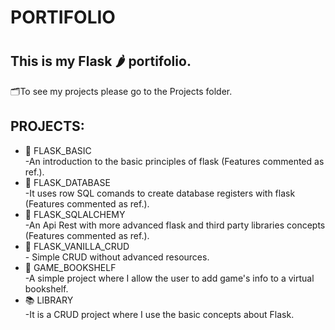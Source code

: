 
<h1>PORTIFOLIO<h1>

<h2>This is my Flask 🌶️ portifolio.</h2>  
🗂️To see my projects please go to the Projects folder.<br> 

<h2>PROJECTS:</h2>

<ul>
    <li>📖 FLASK_BASIC<br>-An introduction to the basic principles of flask (Features commented as ref.).</li>
    <li>📖 FLASK_DATABASE<br>-It uses row SQL comands to create database registers with flask (Features commented as ref.).</li>
    <li>📖 FLASK_SQLALCHEMY<br>-An Api Rest with more advanced flask and third party libraries concepts (Features commented as ref.).</li>
    <li>📖 FLASK_VANILLA_CRUD<br>- Simple CRUD without advanced resources.</li>
    <li>📖 GAME_BOOKSHELF<br>-A simple project where I allow the user to add game's info to a virtual bookshelf.</li>
    <li>📚 LIBRARY<br>-It is a CRUD project where I use the basic concepts about Flask.</li>
</ul>